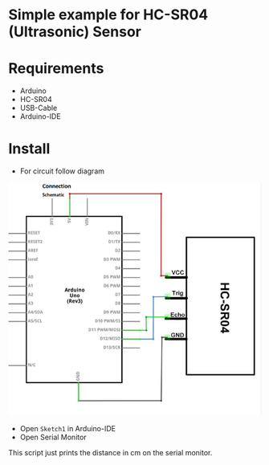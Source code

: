 # Simple example for HC-SR04 (Ultrasonic) Sensor

# Requirements
- Arduino
- HC-SR04
- USB-Cable
- Arduino-IDE


# Install

- For circuit follow diagram

![Schaltplan](./Schaltplan.png)

- Open `Sketch1` in Arduino-IDE
- Open Serial Monitor

This script just prints the distance in cm on the serial monitor.
